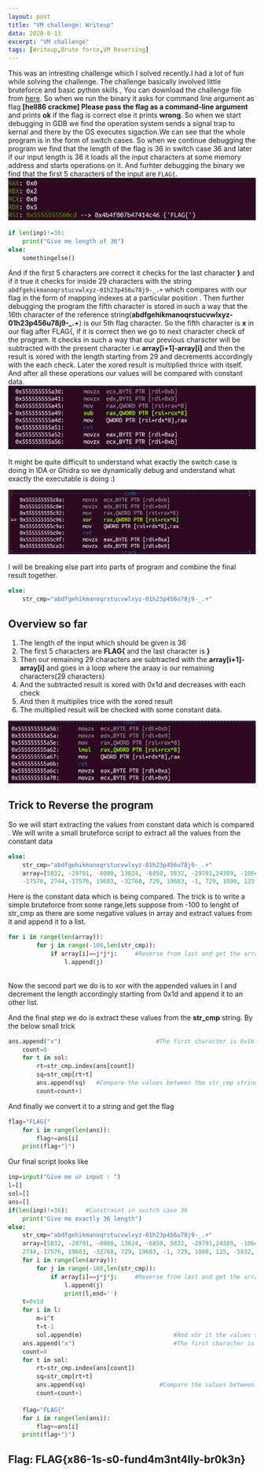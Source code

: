 ```yaml
---
layout: post
title: "VM challenge: Writeup"
data: 2020-8-13
excerpt: "VM challenge"
tags: [Writeup,Brute force,VM Reversing]
---
```

This was an intresting challenge which I solved recently.I had a lot of fun while solving the challenge. The challenge basically involved little bruteforce and basic python skills , You can download the challenge file from  [here](https://github.com/P-Vishnu-Madhav/Writeups_files/blob/master/practice2). So when we run the binary it asks for command line argument as flag **[hell86 crackme] Please pass the flag as a command-line argument** and prints **ok** if the flag is correct else it prints **wrong**. So when we start debugging in GDB we find the operation system sends a signal trap to kernal and there by the OS executes sigaction.We can see that the whole program is in the form of switch cases.  So when we continue debugging the program we find that the length of the flag is 36 in switch case 36 and later if our input length  is 36 it loads all the input characters at some memory address and starts operations on it.
And furhter debugging the binary we find that the first 5 characters of the input are ```FLAG{```.
![image](https://raw.githubusercontent.com/P-Vishnu-Madhav/Writeups_files/master/Screenshot%20from%202020-08-13%2023-31-35.png)
```py
if len(inp)!=36:
    print("Give me length of 36")
else:
    somethingelse()
```    
And if the first 5 characters are correct it checks for the last  character **}** and if it true it checks for inside 29 characters with the string ```abdfgehikmanoqrstucvwlxyz-01h23p456u78j9-_.+``` which compares with our flag in the form of mapping indexes at a particular position . Then further debugging the program the fifth character is stored in such a way that the 16th character of the reference string(**abdfgehikmanoqrstucvwlxyz-01h23p456u78j9-_.+**) is our 5th flag character.
So the fifth  character is **x** in  our flag after FLAG{, if it is correct then we go to next character check of the program. It checks in such a way that our previous character will be subtracted with the present character i.e **array[i+1]-array[i]** and then the result is xored with the length starting from 29 and decrements accordingly with the each check. Later the xored result is multiplied thrice with itself. And after all these operations our values will be compared with constant data.
![image1](https://raw.githubusercontent.com/P-Vishnu-Madhav/Writeups_files/master/Screenshot%20from%202020-08-14%2002-03-26.png)


It might be quite difficult to understand what exactly the switch case is doing in IDA or Ghidra so we dynamically debug and understand what exactly the executable is doing :)

![img2](https://raw.githubusercontent.com/P-Vishnu-Madhav/Writeups_files/master/Screenshot%20from%202020-08-14%2002-03-40.png)

I will be breaking else part into parts of program and combine the final result together.
```py
else:
    str_cmp="abdfgehikmanoqrstucvwlxyz-01h23p456u78j9-_.+"
```
## Overview so far
1) The  length of the input which should be given is 36
2) The first 5 characters are **FLAG{** and the last character is **}** 
3) Then our remaining 29 characters are subtracted with the **array[i+1]-array[i]** and goes in a loop where the araay is our remaining characters(29 characters)
4) And the subtracted result is xored with 0x1d and decreases with each check
5) And then it multiplies trice with the xored result 
6) The multiplied result will be checked with some constant data.

![img2](https://raw.githubusercontent.com/P-Vishnu-Madhav/Writeups_files/master/Screenshot%20from%202020-08-14%2002-03-53.png)
## Trick to Reverse the program
So we will start extracting the values from constant data which is compared . We will write a small bruteforce script to extract all the values from the constant data

```py
else:
    str_cmp="abdfgehikmanoqrstucvwlxyz-01h23p456u78j9-_.+"
    array=[5832, -29791, -8000, 13824, -6859, 5832, -29791,24389, -10648, -8, 24389, -13824,
    -17576, 2744,-17576, 19683, -32768, 729, 19683, -1, 729, 1000, 125,-5832, 512, 512, -6859, 8000, -8000]
```
Here is the constant data which is being compared. The trick is to write a simple bruteforce from some range,lets suppose from -100 to lenght of str_cmp as there are some negative values in array and extract values from it and append it to a list.

```py
for i in range(len(array)):
        for j in range(-100,len(str_cmp)):
            if array[i]==j*j*j:     #Reverse from last and get the array values which is multiplied
                l.append(j)
                
```   

Now the second part we do is to xor with the appended values in l and decrement the length accordingly starting from 0x1d and append it to an other list. 

And the final step we do is extract these values from the **str_cmp** string. By the below small trick
```py
ans.append("x")                           #The first character is 0x16 character of the string str_cmp
    count=0
    for t in sol:
        rt=str_cmp.index(ans[count])
        sq=str_cmp[rt+t]
        ans.append(sq)   #Compare the values between the str_cmp string and get the actual string
        count=count+1
```
And finally we convert it to a string and get the flag 
```py
flag="FLAG{"
    for i in range(len(ans)):
        flag+=ans[i]                   
    print(flag+"}")  
```    
Our final script looks like 
```py
inp=input("Give me ur input : ")
l=[]
sol=[]
ans=[]
if(len(inp)!=36):     #Constraint in switch case 36
    print("Give me exactly 36 length")
else:
    str_cmp="abdfgehikmanoqrstucvwlxyz-01h23p456u78j9-_.+"
    array=[5832, -29791, -8000, 13824, -6859, 5832, -29791,24389, -10648, -8, 24389, -13824, -17576, 
    2744,-17576, 19683, -32768, 729, 19683, -1, 729, 1000, 125, -5832, 512, 512, -6859, 8000, -8000]   #Data which was compared in end
    for i in range(len(array)):
        for j in range(-100,len(str_cmp)):
            if array[i]==j*j*j:     #Reverse from last and get the array values which is multiplied
                l.append(j) 
                print(l,end='')         
    t=0x1d
    for i in l:
        m=i^t           
        t=t-1
        sol.append(m)                          #And xor it the values starting from 0x1d and start decrementing value
    ans.append("x")                            #The first character is 0x16 character of the string str_cmp
    count=0
    for t in sol:
        rt=str_cmp.index(ans[count])
        sq=str_cmp[rt+t]
        ans.append(sq)                     #Compare the values between the str_cmp string and get the actual string
        count=count+1    

    flag="FLAG{"
    for i in range(len(ans)):
        flag+=ans[i]                   
    print(flag+"}")  
```    
    
## Flag: FLAG{x86-1s-s0-fund4m3nt4lly-br0k3n}
